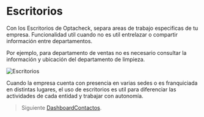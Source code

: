 
# Escritorios

Con los Escritorios de Optacheck, separa areas de trabajo especificas de tu empresa. Funcionalidad util cuando no es util entrelazar o compartir información entre departamentos.

Por ejemplo, para departamento de ventas no es necesario consultar la información y ubicación del departamento de limpieza.

![Escritorios](https://hook-docs.s3.amazonaws.com/images/escritorios.png)

Cuando la empresa cuenta con presencia en varias sedes o es franquiciada en distintas lugares, el uso de escritorios es util para diferenciar las actividades de cada entidad y trabajar con autonomía.

> Siguiente [DashboardContactos](/v1/web-app/basico/dashboardcontactos.html).
<!--stackedit_data:
eyJoaXN0b3J5IjpbNDgzNzE1OTc0LC0zNDA0Njg5OTIsNjUzNz
g5NDk2LDE0MTU1MjAwMjBdfQ==
-->